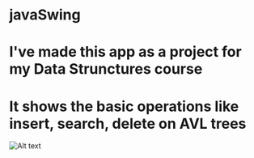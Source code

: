 # javaSwing

# I've made this app as a project for my Data Strunctures course
# It shows the basic operations like insert, search, delete on AVL trees

![Alt text](javaSwing/img.jpg?raw=true "Title")
